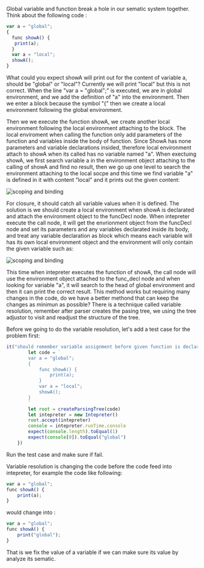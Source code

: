 Global variable and function break a hole in our sematic system together. Think about the following code :
```js
var a = "global";
{
  func showA() {
   print(a);
  }
  var a = "local";
  showA();
}
```
What could you expect showA will print out for the content of variable a, should be "global" or "local"? Currently we will print "local" but this is not correct. When the line "var a = "global";" is executed, we are in global
environment, and we add the definition of "a" into the environment. Then we enter a block because the symbol "{" then we create a local environment following the global environment. 

Then we we execute the function showA, we create another local environment following the local environment attaching to the block. The local enviroment when calling the function only add parameters of the function and 
variables inside the body of function. Since ShowA has none parameters and variable declarations insided, therefore local environment attach to showA when its called has no variable named "a". When exectuing showA, we first
search variable a in the environment object attaching to the calling of showA and find no result, then we go up one level to search the environment attaching to the local socpe and this time we find variable "a" is defined
in it with content "local" and it prints out the given content:

![scoping and binding](https://github.com/user-attachments/assets/e79bbce7-8a5b-48e6-9a49-f6b50d0773b5)


For closure, it should catch all variable values when it is defined. The solution is we should create a local environment when showA is declarated and attach the environment object to the funcDecl node. When intepreter execute
the call node, it will get the envrionment object from the funcDecl node and set its parameters and any variables declarated inside its body, and treat any variable declaration as block which means each variable will has its own
local environment object and the environment will only contain the given variable such as:

![scoping and binding](https://github.com/user-attachments/assets/b013500a-a6c3-4994-8b69-af15c5648821)

This time when intepreter executes the function of showA, the call node will use the environment object attached to the func_decl node and when looking for variable "a", it will search to the head of global environment and then
it can print the correct result. This method works but requiring many changes in the code, do we have a better methond that can keep the changes as minimun as possible? There is a technique called variable resolution, remember 
after parser creates the pasing tree, we using the tree adjustor to visit and readjust the structure of the tree.

Before we going to do the variable resolution, let's add a test case for the problem first:
```js
it("should remember variable assignment before given function is declarated", () => {
        let code = `
        var a = "global";
        {
            func showA() {
                print(a);
            }
            var a = "local";
            showA();
        }
        `
        let root = createParsingTree(code)
        let intepreter = new Intepreter()
        root.accept(intepreter)
        console = intepreter.runTime.console
        expect(console.length).toEqual(1)
        expect(console[0]).toEqual("global")
    })
```
Run the test case and make sure if fail.

Variable resolution is changing the code before the code feed into intepreter, for example the code like following:
```js
var a = "global";
func showA() {
    print(a);
}
```
would change into :
```js
var a = "global";
func showA() {
    print("global");
}
```
That is we fix the value of a variable if we can make sure its value by analyze its sematic.
